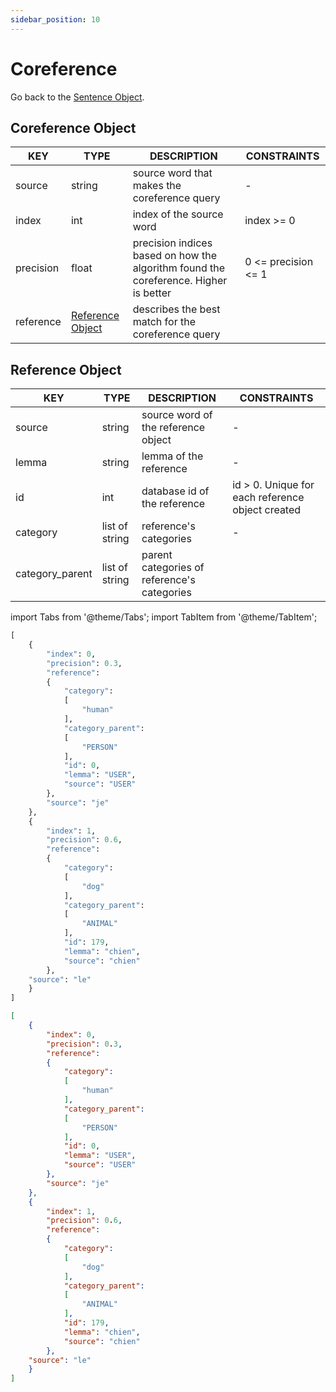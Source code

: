 ```yaml
---
sidebar_position: 10
---
```


# Coreference

Go back to the [Sentence Object](https://www.lettria.com/documentation/docs/API/lettria-sentence-object).

## Coreference Object

| KEY       	| TYPE             	| DESCRIPTION                                                                          	| CONSTRAINTS         	|
|-----------	|------------------	|--------------------------------------------------------------------------------------	|---------------------	|
| source    	| string           	| source word that makes the coreference query                                         	| -                   	|
| index     	| int              	| index of the source word                                                             	| index >= 0          	|
| precision 	| float            	| precision indices based on how the algorithm found the coreference. Higher is better 	| 0 <= precision <= 1 	|
| reference 	| [Reference Object](https://www.lettria.com/documentation/docs/API/coreference#reference-object) 	| describes the best match for the coreference query                                   	|                     	|

## Reference Object

| KEY             	| TYPE           	| DESCRIPTION                                 	| CONSTRAINTS                                      	|
|-----------------	|----------------	|---------------------------------------------	|--------------------------------------------------	|
| source          	| string         	| source word of the reference object         	| -                                                	|
| lemma           	| string         	| lemma of the reference                      	| -                                                	|
| id              	| int            	| database id of the reference                	| id > 0. Unique for each reference object created 	|
| category        	| list of string 	| reference's categories                      	| -                                                	|
| category_parent 	| list of string 	| parent categories of reference's categories 	|                                                  	|

import Tabs from '@theme/Tabs';
import TabItem from '@theme/TabItem';

<Tabs>
<TabItem value="py" label="Python">

```py
[
    {
        "index": 0, 
        "precision": 0.3, 
        "reference": 
        {
            "category": 
            [
                "human"
            ], 
            "category_parent": 
            [
                "PERSON"
            ], 
            "id": 0, 
            "lemma": "USER", 
            "source": "USER"
        }, 
        "source": "je"
    }, 
    {
        "index": 1, 
        "precision": 0.6, 
        "reference": 
        {
            "category": 
            [
                "dog"
            ], 
            "category_parent": 
            [
                "ANIMAL"
            ], 
            "id": 179, 
            "lemma": "chien", 
            "source": "chien"
        }, 
    "source": "le"
    }
]
```

</TabItem>
<TabItem value="json" label="JSON">

```json
[
    {
        "index": 0, 
        "precision": 0.3, 
        "reference": 
        {
            "category": 
            [
                "human"
            ], 
            "category_parent": 
            [
                "PERSON"
            ], 
            "id": 0, 
            "lemma": "USER", 
            "source": "USER"
        }, 
        "source": "je"
    }, 
    {
        "index": 1, 
        "precision": 0.6, 
        "reference": 
        {
            "category": 
            [
                "dog"
            ], 
            "category_parent": 
            [
                "ANIMAL"
            ], 
            "id": 179, 
            "lemma": "chien", 
            "source": "chien"
        }, 
    "source": "le"
    }
]
```

</TabItem>
</Tabs>